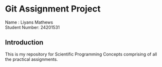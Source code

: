 # Git Assignment Project  

Name : Liyans Mathews<br>
Student Number: 24201531

## Introduction

This is my repository for Scientific Programming Concepts comprising of all the practical assignments.


